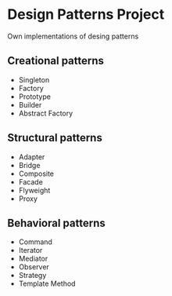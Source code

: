 # Design Patterns Project
Own implementations of desing patterns

## Creational patterns
- Singleton
- Factory
- Prototype
- Builder
- Abstract Factory

## Structural patterns
- Adapter
- Bridge
- Composite
- Facade
- Flyweight
- Proxy

## Behavioral patterns
- Command
- Iterator
- Mediator
- Observer
- Strategy
- Template Method
